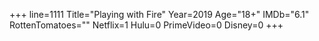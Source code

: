 +++
line=1111
Title="Playing with Fire"
Year=2019
Age="18+"
IMDb="6.1"
RottenTomatoes=""
Netflix=1
Hulu=0
PrimeVideo=0
Disney=0
+++

